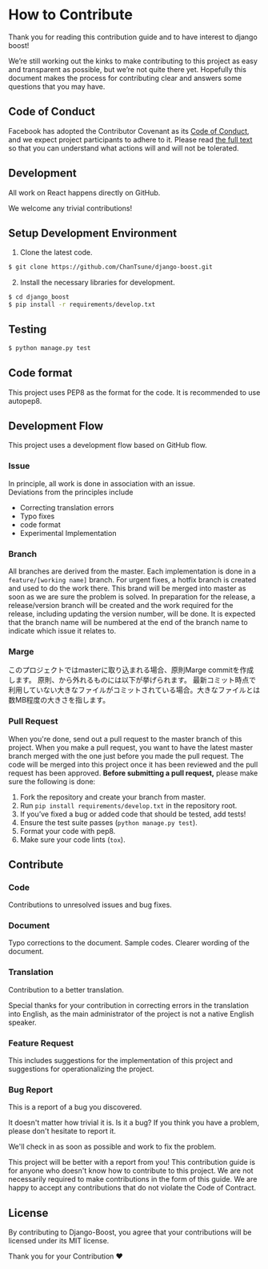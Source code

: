 # How to Contribute

Thank you for reading this contribution guide and to have interest to django boost!

We’re still working out the kinks to make contributing to this project as easy and transparent as possible, but we’re not quite there yet. Hopefully this document makes the process for contributing clear and answers some questions that you may have.

## Code of Conduct

Facebook has adopted the Contributor Covenant as its [Code of Conduct](./CODE_OF_CONDUCT.md), and we expect project participants to adhere to it. Please read [the full text](./CODE_OF_CONDUCT.md) so that you can understand what actions will and will not be tolerated.

## Development

All work on React happens directly on GitHub.

We welcome any trivial contributions!

## Setup Development Environment

1. Clone the latest code.

```bash
$ git clone https://github.com/ChanTsune/django-boost.git
```

2. Install the necessary libraries for development.

```bash
$ cd django_boost
$ pip install -r requirements/develop.txt
```

## Testing

```bash
$ python manage.py test
```

## Code format

This project uses PEP8 as the format for the code.
It is recommended to use autopep8.

## Development Flow

This project uses a development flow based on GitHub flow.

### Issue

In principle, all work is done in association with an issue.  
Deviations from the principles include

- Correcting translation errors
- Typo fixes
- code format
- Experimental Implementation

### Branch

All branches are derived from the master.
Each implementation is done in a `feature/[working name]` branch.
For urgent fixes, a hotfix branch is created and used to do the work there. This brand will be merged into master as soon as we are sure the problem is solved.
In preparation for the release, a release/version branch will be created and the work required for the release, including updating the version number, will be done.
It is expected that the branch name will be numbered at the end of the branch name to indicate which issue it relates to.

### Marge

このプロジェクトではmasterに取り込まれる場合、原則Marge commitを作成します。
原則、から外れるものには以下が挙げられます。
最新コミット時点で利用していない大きなファイルがコミットされている場合。大きなファイルとは数MB程度の大きさを指します。

### Pull Request

When you're done, send out a pull request to the master branch of this project.
When you make a pull request, you want to have the latest master branch merged with the one just before you made the pull request.
The code will be merged into this project once it has been reviewed and the pull request has been approved.
**Before submitting a pull request,** please make sure the following is done:

1. Fork the repository and create your branch from master.
1. Run `pip install requirements/develop.txt` in the repository root.
1. If you’ve fixed a bug or added code that should be tested, add tests!
1. Ensure the test suite passes (`python manage.py test`).
1. Format your code with pep8.
1. Make sure your code lints (`tox`).

## Contribute

### Code

Contributions to unresolved issues and bug fixes.

### Document

Typo corrections to the document.
Sample codes.
Clearer wording of the document.

### Translation

Contribution to a better translation.

Special thanks for your contribution in correcting errors in the translation into English, as the main administrator of the project is not a native English speaker.

### Feature Request

This includes suggestions for the implementation of this project and suggestions for operationalizing the project.

### Bug Report

This is a report of a bug you discovered.

It doesn't matter how trivial it is. Is it a bug? If you think you have a problem, please don't hesitate to report it.

We'll check in as soon as possible and work to fix the problem.

This project will be better with a report from you!
This contribution guide is for anyone who doesn't know how to contribute to this project. We are not necessarily required to make contributions in the form of this guide.
We are happy to accept any contributions that do not violate the Code of Contract.

## License

By contributing to Django-Boost, you agree that your contributions will be licensed under its MIT license.

Thank you for your Contribution ❤️

